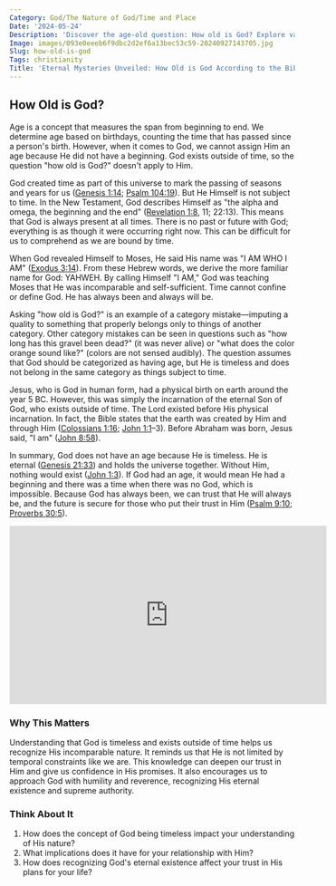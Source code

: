 ```yaml
---
Category: God/The Nature of God/Time and Place
Date: '2024-05-24'
Description: 'Discover the age-old question: How old is God? Explore various perspectives and beliefs on the concept of God''s age in different religions and philosophies.'
Image: images/093e0eeeb6f9dbc2d2ef6a13bec53c59-20240927143705.jpg
Slug: how-old-is-god
Tags: christianity
Title: 'Eternal Mysteries Unveiled: How Old is God According to the Bible'
---
```


## How Old is God?

Age is a concept that measures the span from beginning to end. We determine age based on birthdays, counting the time that has passed since a person's birth. However, when it comes to God, we cannot assign Him an age because He did not have a beginning. God exists outside of time, so the question "how old is God?" doesn't apply to Him.

God created time as part of this universe to mark the passing of seasons and years for us ([Genesis 1:14](https://www.bibleref.com/Genesis/1/Genesis-1-14.html); [Psalm 104:19](https://www.bibleref.com/Psalm/104/Psalm-104-19.html)). But He Himself is not subject to time. In the New Testament, God describes Himself as "the alpha and omega, the beginning and the end" ([Revelation 1:8](https://www.bibleref.com/Revelation/1/Revelation-1-8.html), 11; 22:13). This means that God is always present at all times. There is no past or future with God; everything is as though it were occurring right now. This can be difficult for us to comprehend as we are bound by time.

When God revealed Himself to Moses, He said His name was "I AM WHO I AM" ([Exodus 3:14](https://www.bibleref.com/Exodus/3/Exodus-3-14.html)). From these Hebrew words, we derive the more familiar name for God: YAHWEH. By calling Himself "I AM," God was teaching Moses that He was incomparable and self-sufficient. Time cannot confine or define God. He has always been and always will be.

Asking "how old is God?" is an example of a category mistake—imputing a quality to something that properly belongs only to things of another category. Other category mistakes can be seen in questions such as "how long has this gravel been dead?" (it was never alive) or "what does the color orange sound like?" (colors are not sensed audibly). The question assumes that God should be categorized as having age, but He is timeless and does not belong in the same category as things subject to time.

Jesus, who is God in human form, had a physical birth on earth around the year 5 BC. However, this was simply the incarnation of the eternal Son of God, who exists outside of time. The Lord existed before His physical incarnation. In fact, the Bible states that the earth was created by Him and through Him ([Colossians 1:16](https://www.bibleref.com/Colossians/1/Colossians-1-16.html); [John 1:1](https://www.bibleref.com/John/1/John-1-1.html)–3). Before Abraham was born, Jesus said, "I am" ([John 8:58](https://www.bibleref.com/John/8/John-8-58.html)).

In summary, God does not have an age because He is timeless. He is eternal ([Genesis 21:33](https://www.bibleref.com/Genesis/21/Genesis-21-33.html)) and holds the universe together. Without Him, nothing would exist ([John 1:3](https://www.bibleref.com/John/1/John-1-3.html)). If God had an age, it would mean He had a beginning and there was a time when there was no God, which is impossible. Because God has always been, we can trust that He will always be, and the future is secure for those who put their trust in Him ([Psalm 9:10](https://www.bibleref.com/Psalm/9/Psalm-9-10.html); [Proverbs 30:5](https://www.bibleref.com/Proverbs/30/Proverbs-30-5.html)).


<iframe width="560" height="315" src="https://www.youtube.com/embed/m8CPx66Jz6M" frameborder="0" allow="autoplay; encrypted-media" allowfullscreen></iframe>


### Why This Matters

Understanding that God is timeless and exists outside of time helps us recognize His incomparable nature. It reminds us that He is not limited by temporal constraints like we are. This knowledge can deepen our trust in Him and give us confidence in His promises. It also encourages us to approach God with humility and reverence, recognizing His eternal existence and supreme authority.

### Think About It

1. How does the concept of God being timeless impact your understanding of His nature?
2. What implications does it have for your relationship with Him?
3. How does recognizing God's eternal existence affect your trust in His plans for your life?